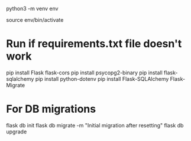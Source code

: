 python3 -m venv env

source env/bin/activate

# Run if requirements.txt file doesn't work
pip install Flask  flask-cors
pip install psycopg2-binary
pip install flask-sqlalchemy
pip install python-dotenv
pip install Flask-SQLAlchemy Flask-Migrate

# For DB migrations
flask db init
flask db migrate -m "Initial migration after resetting"
flask db upgrade
